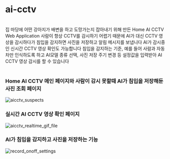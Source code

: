 # ai-cctv
<br>
집 마당에 어떤 강아지가 배변을 하고 도망가는지 잡아내기 위해 만든  
Home AI CCTV Web Application  
사람이 항상 CCTV를 감시하기 어렵기 때문에 AI가 대신 CCTV 영상을 감시하다가  
침입을 감지하면 사진을 저장하고 알림 메시지를 보냅니다  
AI가 감시중인 신시간 CCTV 영상 확인도 가능합니다  
침입을 감지하는 기준, 예를 들어 사람과 자동차만 인식하도록 하고 AI모델 종류 선택, 사진 저장 주기 변경 등  
설정값을 입력받아 AI CCTV 영상 감시를 할 수 있습니다  
<br>
<br>

### Home AI CCTV 메인 페이지와 사람이 감시 못할때 AI가 침입을 저장해둔 사진 조회 페이지

![aicctv_suspects](https://github.com/Kyle719/ai-cctv/assets/64996393/ef240bb3-a101-4400-acad-f031b531bc43)


### 실시간 AI CCTV 영상 확인 페이지

![aicctv_realtime_gif_file](https://github.com/Kyle719/ai-cctv/assets/64996393/37ebd858-f905-46d0-939f-a0f4a3053e6f)


### AI가 침입을 감지하고 사진을 저장하는 기능

![record_onoff_settings](https://github.com/Kyle719/ai-cctv/assets/64996393/e488e9a9-3fb8-4cb1-ab64-0a75d7d148bd)




